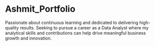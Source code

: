 # Ashmit_Portfolio
Passionate about continuous learning and dedicated to delivering high-quality results. Seeking to pursue a career as a Data Analyst where my analytical skills and contributions can help drive meaningful business growth and innovation.
